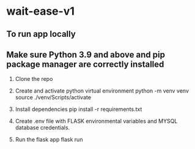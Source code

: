 # wait-ease-v1

## To run app locally
## Make sure Python 3.9 and above and pip package manager are correctly installed

1. Clone the repo

2. Create and activate python virtual environment
    python -m venv venv
    source ./venv/Scripts/activate

3. Install dependencies
    pip install -r requirements.txt

4. Create .env file with FLASK environmental variables and MYSQL database credentials.

5. Run the flask app
    flask run
